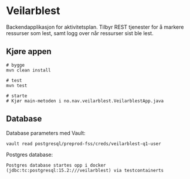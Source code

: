 # Veilarblest

Backendapplikasjon for aktivitetsplan. Tilbyr REST tjenester for å markere ressurser som lest, samt logg over når
ressurser sist ble lest.

## Kjøre appen

```console
# bygge
mvn clean install 

# test
mvn test

# starte
# Kjør main-metoden i no.nav.veilarblest.VeilarblestApp.java
```

## Database

Database parameters med Vault:

```
vault read postgresql/preprod-fss/creds/veilarblest-q1-user
```

Postgres database:

```
Postgres database startes opp i docker (jdbc:tc:postgresql:15.2:///veilarblest) via testcontainerts
```

